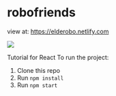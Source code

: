 # robofriends

view at: https://elderobo.netlify.com

![](https://i.ibb.co/dQZLJkg/robofriends.jpg)

Tutorial for React
To run the project:

1. Clone this repo
2. Run `npm install`
3. Run `npm start`
